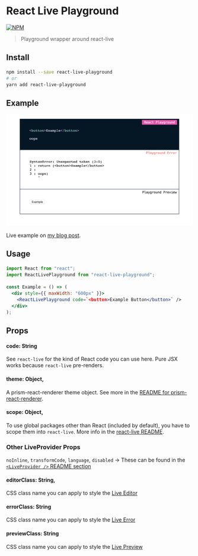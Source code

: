 # React Live Playground

[![NPM](https://img.shields.io/npm/v/react-live-playground.svg)](https://www.npmjs.com/package/react-live-playground)

> Playground wrapper around react-live

## Install

```bash
npm install --save react-live-playground
# or
yarn add react-live-playground
```

## Example

![example](/example.png)

Live example on [my blog post](https://t.wang.sh/blog-post-3).

## Usage

```jsx
import React from "react";
import ReactLivePlayground from "react-live-playground";

const Example = () => (
  <div style={{ maxWidth: "600px" }}>
    <ReactLivePlayground code=`<button>Example Button</button>` />
  </div>
);
```

## Props

#### code: String

See `react-live` for the kind of React code you can use here. Pure JSX works because `react-live` pre-renders.

#### theme: Object,

A prism-react-renderer theme object. See more in the [README for prism-react-renderer](https://github.com/FormidableLabs/prism-react-renderer#theming).

#### scope: Object,

To use global packages other than React (included by default), you have to scope them into `react-live`. More info in the [react-live README](https://github.com/FormidableLabs/react-live#how-does-the-scope-work).

### Other LiveProvider Props

`noInline`, `transformCode`, `language`, `disabled` -> These can be found in the [`<LiveProvider />` README section](https://github.com/FormidableLabs/react-live#liveprovider-)

#### editorClass: String,

CSS class name you can apply to style the [Live Editor](https://github.com/FormidableLabs/react-live#liveeditor-)

#### errorClass: String

CSS class name you can apply to style the [Live Error](https://github.com/FormidableLabs/react-live#liveerror-)

#### previewClass: String

CSS class name you can apply to style the [Live Preview](https://github.com/FormidableLabs/react-live#livepreview-)
